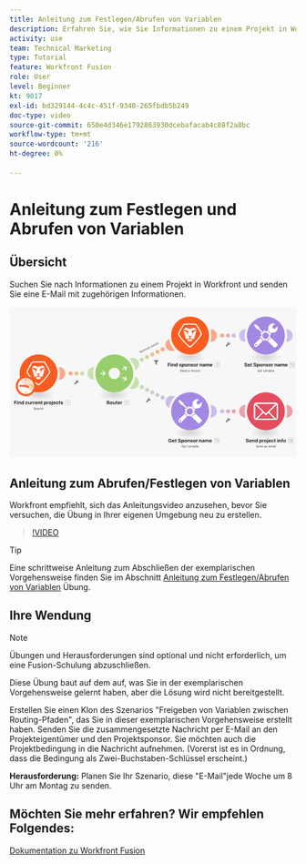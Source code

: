 ```yaml
---
title: Anleitung zum Festlegen/Abrufen von Variablen
description: Erfahren Sie, wie Sie Informationen zu einem Projekt in Workfront suchen und eine E-Mail mit zugehörigen Informationen senden können in [!DNL Adobe Workfront Fusion].
activity: use
team: Technical Marketing
type: Tutorial
feature: Workfront Fusion
role: User
level: Beginner
kt: 9017
exl-id: bd329144-4c4c-451f-9340-265fbdb5b249
doc-type: video
source-git-commit: 650e4d346e1792863930dcebafacab4c88f2a8bc
workflow-type: tm+mt
source-wordcount: '216'
ht-degree: 0%

---
```


# Anleitung zum Festlegen und Abrufen von Variablen

## Übersicht

Suchen Sie nach Informationen zu einem Projekt in Workfront und senden Sie eine E-Mail mit zugehörigen Informationen.

![Ein Bild des Fusion-Szenarios](assets/universal-connectors-and-routing-8.png)

## Anleitung zum Abrufen/Festlegen von Variablen

Workfront empfiehlt, sich das Anleitungsvideo anzusehen, bevor Sie versuchen, die Übung in Ihrer eigenen Umgebung neu zu erstellen.

>[!VIDEO](https://video.tv.adobe.com/v/335276/?quality=12&learn=on)

>[!TIP]
>
>Eine schrittweise Anleitung zum Abschließen der exemplarischen Vorgehensweise finden Sie im Abschnitt [Anleitung zum Festlegen/Abrufen von Variablen](https://experienceleague.adobe.com/docs/workfront-learn/tutorials-workfront/fusion/exercises/set-get-variables.html?lang=en) Übung.

## Ihre Wendung

>[!NOTE]
>
>Übungen und Herausforderungen sind optional und nicht erforderlich, um eine Fusion-Schulung abzuschließen.

Diese Übung baut auf dem auf, was Sie in der exemplarischen Vorgehensweise gelernt haben, aber die Lösung wird nicht bereitgestellt.

Erstellen Sie einen Klon des Szenarios &quot;Freigeben von Variablen zwischen Routing-Pfaden&quot;, das Sie in dieser exemplarischen Vorgehensweise erstellt haben. Senden Sie die zusammengesetzte Nachricht per E-Mail an den Projekteigentümer und den Projektsponsor. Sie möchten auch die Projektbedingung in die Nachricht aufnehmen. (Vorerst ist es in Ordnung, dass die Bedingung als Zwei-Buchstaben-Schlüssel erscheint.)

**Herausforderung:** Planen Sie Ihr Szenario, diese &quot;E-Mail&quot;jede Woche um 8 Uhr am Montag zu senden.

## Möchten Sie mehr erfahren? Wir empfehlen Folgendes:

[Dokumentation zu Workfront Fusion](https://experienceleague.adobe.com/docs/workfront/using/adobe-workfront-fusion/workfront-fusion-2.html?lang=en)
